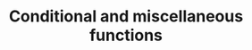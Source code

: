 ---
layout: default
title: Conditional and miscellaneous functions
description: Reference for conditional and miscellaneous functions
parent: SQL Functions
has_children: true
has_toc: true
---